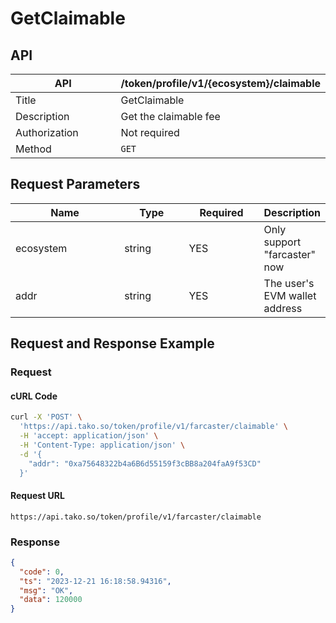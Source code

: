 # GetClaimable

## API

<table><thead><tr><th width="169">API</th><th>/token/profile/v1/{ecosystem}/claimable</th></tr></thead><tbody><tr><td>Title</td><td>GetClaimable</td></tr><tr><td>Description</td><td>Get the claimable fee</td></tr><tr><td>Authorization</td><td>Not required</td></tr><tr><td>Method</td><td><code>GET</code></td></tr></tbody></table>

## Request Parameters

<table><thead><tr><th width="178">Name</th><th width="99">Type</th><th width="113">Required</th><th>Description</th></tr></thead><tbody><tr><td>ecosystem</td><td>string</td><td>YES</td><td>Only support "farcaster" now</td></tr><tr><td>addr</td><td>string</td><td>YES</td><td>The user's EVM wallet address</td></tr></tbody></table>

## Request and Response Example

### Request

#### cURL Code

```bash
curl -X 'POST' \
  'https://api.tako.so/token/profile/v1/farcaster/claimable' \
  -H 'accept: application/json' \
  -H 'Content-Type: application/json' \
  -d '{
    "addr": "0xa75648322b4a6B6d55159f3cBB8a204faA9f53CD"
  }'
```

#### Request URL

`https://api.tako.so/token/profile/v1/farcaster/claimable`

### Response

```json
{
  "code": 0,
  "ts": "2023-12-21 16:18:58.94316",
  "msg": "OK",
  "data": 120000
}
```
